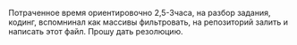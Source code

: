 
Потраченное время ориентировочно 2,5-3часа, на разбор задания, кодинг, вспомнинал как массивы фильтровать, на репозиторий залить и написать этот файл. Прошу дать резолюцию. 
